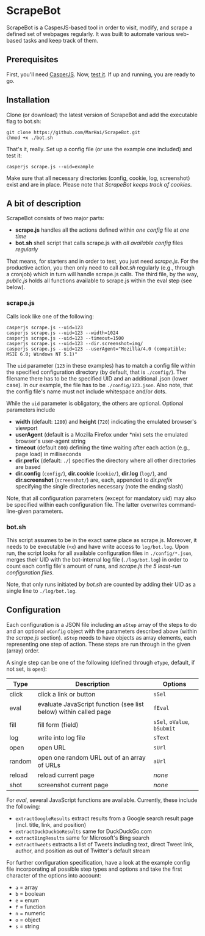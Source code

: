 # ScrapeBot
ScrapeBot is a CasperJS-based tool in order to visit, modify, and scrape a defined set of webpages regularly. It was built to automate various web-based tasks and keep track of them.

## Prerequisites
First, you'll need [CasperJS](http://casperjs.org/). Now, [test it](http://docs.casperjs.org/en/latest/quickstart.html). If up and running, you are ready to go.

## Installation
Clone (or download) the latest version of ScrapeBot and add the executable flag to bot.sh:

```
git clone https://github.com/MarHai/ScrapeBot.git
chmod +x ./bot.sh
```

That's it, really. Set up a config file (or use the example one included) and test it:

```
casperjs scrape.js --uid=example
```

Make sure that all necessary directories (config, cookie, log, screenshot) exist and are in place. Please note that _ScrapeBot keeps track of cookies_.

## A bit of description
ScrapeBot consists of two major parts:
* **scrape.js** handles all the actions defined within _one config_ file at _one time_
* **bot.sh** shell script that calls scrape.js with _all available config_ files _regularly_

That means, for starters and in order to test, you just need _scrape.js_. For the productive action, you then only need to call _bot.sh_ regularly (e.g., through a cronjob) which in turn will handle scrape.js calls. The third file, by the way, _public.js_ holds all functions available to scrape.js within the eval step (see below).

### scrape.js
Calls look like one of the following:

```
casperjs scrape.js --uid=123
casperjs scrape.js --uid=123 --width=1024
casperjs scrape.js --uid=123 --timeout=1500
casperjs scrape.js --uid=123 --dir.screenshot=img/
casperjs scrape.js --uid=123 --userAgent="Mozilla/4.0 (compatible; MSIE 6.0; Windows NT 5.1)"
```

The `uid` parameter (`123` in these examples) has to match a config file within the specified configuration directory (by default, that is `./config/`). The filename there has to be the specified UID and an additional .json (lower case). In our example, the file has to be `./config/123.json`. Also note, that the config file's name must not include whitespace and/or dots.

While the `uid` parameter is obligatory, the others are optional. Optional parameters include
* **width** (default: `1280`) and **height** (`720`) indicating the emulated browser's viewport
* **userAgent** (default is a Mozilla Firefox under *nix) sets the emulated browser's user-agent string
* **timeout** (default `800`) defining the time waiting after each action (e.g., page load) in milliseconds
* **dir.prefix** (default: `./`) specifies the directory where all other directories are based
* **dir.config** (`config/`), **dir.cookie** (`cookie/`), **dir.log** (`log/`), and **dir.screenshot** (`screenshot/`) are, each, appended to _dir.prefix_ specifying the single directories necessary (note the ending slash)

Note, that all configuration parameters (except for mandatory uid) may also be specified within each configuration file. The latter overwrites command-line-given parameters.

### bot.sh
This script assumes to be in the exact same place as scrape.js. Moreover, it needs to be executable (`+x`) and have write access to `log/bot.log`. Upon run, the script looks for all available configuration files in `./config/*.json`, merges their UID with the bot-internal log file (`./log/bot.log`) in order to count each config file's amount of runs, and *scrape.js the 5 least-run configuration files*.

Note, that only runs initiated by _bot.sh_ are counted by adding their UID as a single line to `./log/bot.log`.

## Configuration
Each configuration is a JSON file including an `aStep` array of the steps to do and an optional `oConfig` object with the parameters described above (within the _scrape.js_ section). `aStep` needs to have objects as array elements, each representing one step of action. These steps are run through in the given (array) order.

A single step can be one of the following (defined through `eType`, default, if not set, is `open`):

| Type | Description | Options |
|------|-------------|---------|
|click |click a link or button |`sSel`|
|eval  |evaluate JavaScript function (see list below) within called page |`fEval`|
|fill  |fill form (field) |`sSel`, `oValue`, `bSubmit`|
|log   |write into log file |`sText`|
|open  |open URL |`sUrl`|
|random|open one random URL out of an array of URLs |`aUrl`|
|reload|reload current page |_none_|
|shot  |screenshot current page |_none_|

For _eval_, several JavaScript functions are available. Currently, these include the following:
* `extractGoogleResults` extract results from a Google search result page (incl. title, link, and position)
* `extractDuckDuckGoResults` same for DuckDuckGo.com
* `extractBingResults` same for Microsoft's Bing search
* `extractTweets` extracts a list of Tweets including text, direct Tweet link, author, and position as out of Twitter's default stream

For further configuration specification, have a look at the example config file incorporating all possible step types and options and take the first character of the options into account:
* `a` = array
* `b` = boolean
* `e` = enum
* `f` = function
* `n` = numeric
* `o` = object
* `s` = string
